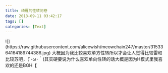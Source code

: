```yaml
---
title: 绮雁的性转问卷
date: 2013-09-11 03:42:17
tags: []
categories: [Text]
---
```


<p>
![](https://raw.githubusercontent.com/alicewish/meowchain247/master/3153364164189744386.jpg)
大概因为我比较喜欢单方性转所以才会让人觉得比较雷和比较苏吧，(´･ω･｀)其实硬要说为什么喜欢单向性转的话大概是因为H模式里我喜欢的还是BGH【<br /></p>